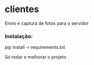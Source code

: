 # clientes

Envio e captura de fotos para o servidor

### Instalação:
pip install -r requirements.txt

Só rodar e melhorar o projeto


